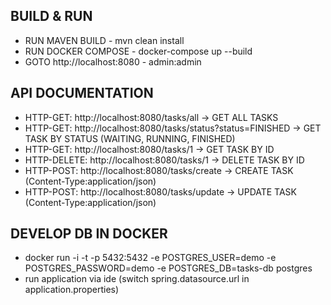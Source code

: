 ## BUILD & RUN

* RUN MAVEN BUILD - mvn clean install
* RUN DOCKER COMPOSE - docker-compose up --build
* GOTO http://localhost:8080 - admin:admin

## API DOCUMENTATION

* HTTP-GET: http://localhost:8080/tasks/all                         -> GET ALL TASKS 
* HTTP-GET: http://localhost:8080/tasks/status?status=FINISHED      -> GET TASK BY STATUS (WAITING, RUNNING, FINISHED)
* HTTP-GET: http://localhost:8080/tasks/1                           -> GET TASK BY ID
* HTTP-DELETE: http://localhost:8080/tasks/1                        -> DELETE TASK BY ID
* HTTP-POST:  http://localhost:8080/tasks/create                    -> CREATE TASK (Content-Type:application/json)
* HTTP-POST:  http://localhost:8080/tasks/update                    -> UPDATE TASK (Content-Type:application/json)

## DEVELOP DB IN DOCKER
* docker run -i -t -p 5432:5432  -e POSTGRES_USER=demo -e POSTGRES_PASSWORD=demo -e POSTGRES_DB=tasks-db postgres
* run application via ide (switch spring.datasource.url in application.properties)